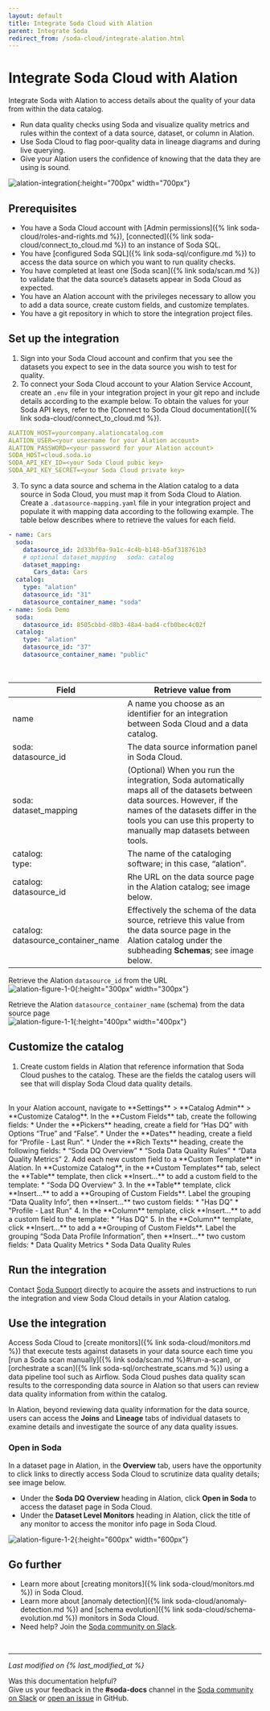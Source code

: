 ```yaml
---
layout: default
title: Integrate Soda Cloud with Alation
parent: Integrate Soda
redirect_from: /soda-cloud/integrate-alation.html
---
```


# Integrate Soda Cloud with Alation

Integrate Soda with Alation to access details about the quality of your data from within the data catalog.

* Run data quality checks using Soda and visualize quality metrics and rules within the context of a data source, dataset, or column in Alation. 
* Use Soda Cloud to flag poor-quality data in lineage diagrams and during live querying. 
* Give your Alation users the confidence of knowing that the data they are using is sound.
 
![alation-integration](/assets/images/alation-integration.png){:height="700px" width="700px"} 

## Prerequisites

* You have a Soda Cloud account with [Admin permissions]({% link soda-cloud/roles-and-rights.md %}), [connected]({% link soda-cloud/connect_to_cloud.md %}) to an instance of Soda SQL.
* You have [configured Soda SQL]({% link soda-sql/configure.md %}) to access the data source on which you want to run quality checks.
* You have completed at least one [Soda scan]({% link soda/scan.md %}) to validate that the data source’s datasets appear in Soda Cloud as expected.
* You have an Alation account with the privileges necessary to allow you to add a data source, create custom fields, and customize templates.
* You have a git repository in which to store the integration project files.


## Set up the integration

1. Sign into your Soda Cloud account and confirm that you see the datasets you expect to see in the data source you wish to test for quality.
2. To connect your Soda Cloud account to your Alation Service Account, create an `.env` file in your integration project in your git repo and include details according to the example below. To obtain the values for your Soda API keys, refer to the [Connect to Soda Cloud documentation]({% link soda-cloud/connect_to_cloud.md %}). <br />
```yaml
ALATION_HOST=yourcompany.alationcatalog.com
ALATION_USER=<your username for your Alation account>
ALATION_PASSWORD=<your password for your Alation account>
SODA_HOST=cloud.soda.io
SODA_API_KEY_ID=<your Soda Cloud pubic key>
SODA_API_KEY_SECRET=<your Soda Cloud private key>
```
3. To sync a data source and schema in the Alation catalog to a data source in Soda Cloud, you must map it from Soda Cloud to Alation. Create a `.datasource-mapping.yaml` file in your integration project and populate it with mapping data according to the following example. The table below describes where to retrieve the values for each field.<br />
```yaml
- name: Cars
  soda:
    datasource_id: 2d33bf0a-9a1c-4c4b-b148-b5af318761b3
    # optional dataset_mapping   soda: catalog
    dataset_mapping: 
       Cars_data: Cars
  catalog:
    type: "alation"
    datasource_id: "31"
    datasource_container_name: "soda"
- name: Soda Demo
  soda:
    datasource_id: 8505cbbd-d8b3-48a4-bad4-cfb0bec4c02f
  catalog:
    type: "alation"
    datasource_id: "37"
    datasource_container_name: "public"
```
<br />

| Field | Retrieve value from |
| ----- | ------------------- |
| name  | A name you choose as an identifier for an integration between Soda Cloud and a data catalog. |
|soda: <br />    datasource_id | The data source information panel in Soda Cloud. |
|soda: <br />    dataset_mapping | (Optional) When you run the integration, Soda automatically maps all of the datasets between data sources. However, if the names of the datasets differ in the tools you can use this property to manually map datasets between tools. <br /> |
|catalog: <br />    type:| The name of the cataloging software; in this case, “alation”. |
|catalog: <br />    datasource_id | Rhe URL on the data source page in the Alation catalog; see image below. |
|catalog: <br />    datasource_container_name | Effectively the schema of the data source, retrieve this value from the data source page in the Alation catalog under the subheading **Schemas**; see image below. |

Retrieve the Alation `datasource_id` from the URL <br />
![alation-figure-1-0](/assets/images/alation-figure-1-0.png){:height="300px" width="300px"} 

Retrieve the Alation `datasource_container_name` (schema) from the data source page <br />
![alation-figure-1-1](/assets/images/alation-figure-1-1.png){:height="400px" width="400px"} 


## Customize the catalog

1. Create custom fields in Alation that reference information that Soda Cloud pushes to the catalog. These are the fields the catalog users will see that will display Soda Cloud data quality details. 
<br />
In your Alation account, navigate to **Settings** > **Catalog Admin** > **Customize Catalog**. In the **Custom Fields** tab, create the following fields:
* Under the **Pickers** heading, create a field for “Has DQ” with Options “True” and “False”.
* Under the **Dates** heading, create a field for “Profile - Last Run”.
* Under the **Rich Texts** heading, create the following fields:
  * “Soda DQ Overview”
  * “Soda Data Quality Rules”
  * “Data Quality Metrics”
2. Add each new custom field to a **Custom Template** in Alation. In **Customize Catalog**, in the **Custom Templates** tab, select the **Table** template, then click **Insert...** to add a custom field to the template:
* "Soda DQ Overview"
3. In the **Table** template, click **Insert...** to add a **Grouping of Custom Fields**. Label the grouping “Data Quality Info”, then **Insert...** two custom fields:
* "Has DQ"
* "Profile - Last Run"
4. In the **Column** template, click **Insert...** to add a custom field to the template:
* "Has DQ"
5. In the **Column** template, click **Insert...** to add a **Grouping of Custom Fields**. Label the grouping “Soda Data Profile Information”, then **Insert...** two custom fields:
* Data Quality Metrics
* Soda Data Quality Rules

## Run the integration

Contact <a href="mailto:support@soda.io">Soda Support</a> directly to acquire the assets and instructions to run the integration and view Soda Cloud details in your Alation catalog.


## Use the integration

Access Soda Cloud to [create monitors]({% link soda-cloud/monitors.md %}) that execute tests against datasets in your data source each time you [run a Soda scan manually]({% link soda/scan.md %}#run-a-scan), or [orchestrate a scan]({% link soda-sql/orchestrate_scans.md %}) using a data pipeline tool such as Airflow. Soda Cloud pushes data quality scan results to the corresponding data source in Alation so that users can review data quality information from within the catalog. 

In Alation, beyond reviewing data quality information for the data source, users can access the **Joins** and **Lineage** tabs of individual datasets to examine details and investigate the source of any data quality issues. 

### Open in Soda

In a dataset page in Alation, in the **Overview** tab, users have the opportunity to click links to directly access Soda Cloud to scrutinize data quality details; see image below. 
* Under the **Soda DQ Overview** heading in Alation, click **Open in Soda** to access the dataset page in Soda Cloud.  
* Under the **Dataset Level Monitors** heading in Alation, click the title of any monitor to access the monitor info page in Soda Cloud.

![alation-figure-1-2](/assets/images/alation-figure-1-2.png){:height="600px" width="600px"} 



## Go further

* Learn more about [creating monitors]({% link soda-cloud/monitors.md %}) in Soda Cloud.
* Learn more about [anomaly detection]({% link soda-cloud/anomaly-detection.md %}) and [schema evolution]({% link soda-cloud/schema-evolution.md %}) monitors in Soda Cloud.
* Need help? Join the <a href="http://community.soda.io/slack" target="_blank"> Soda community on Slack</a>.
<br />

---
*Last modified on {% last_modified_at %}*

Was this documentation helpful? <br /> Give us your feedback in the **#soda-docs** channel in the <a href="http://community.soda.io/slack" target="_blank"> Soda community on Slack</a> or <a href="https://github.com/sodadata/docs/issues/new" target="_blank">open an issue</a> in GitHub.